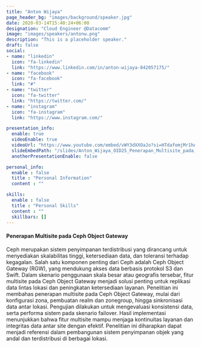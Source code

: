 ```yaml
---
title: "Anton Wijaya"
page_header_bg: "images/background/speaker.jpg"
date: 2020-03-14T15:40:24+06:00
designation: "Cloud Engineer @Datacomm"
image: "images/speakers/antonw.png"
description: "This is a placeholder speaker."
draft: false
social:
- name: "linkedin"
  icon: "fa-linkedin"
  link: "https://www.linkedin.com/in/anton-wijaya-842057175/"
- name: "facebook"
  icon: "fa-facebook"
  link: "#"
- name: "twitter"
  icon: "fa-twitter"
  link: "https://twitter.com/"
- name: "instagram"
  icon: "fa-instagram"
  link: "https://www.instagram.com/"

presentation_info:
  enable: true
  videoEnable: true
  videoUrl: "https://www.youtube.com/embed/vWY3dXXOaJo?si=HTdafomjMr1hABgk"
  slideEmbedPath: "/slides/Anton_Wijaya_OID25_Penerapan_Multisite_pada_Ceph_Object_Gateway.pdf" 
  anotherPresentationEnable: false

personal_info:
  enable : false
  title : "Personal Information"
  content : ""

skills:
  enable : false
  title : "Personal Skills"
  content : ""
  skillbars: []
---
```


#### Penerapan Multisite pada Ceph Object Gateway

Ceph merupakan sistem penyimpanan terdistribusi yang dirancang untuk menyediakan skalabilitas tinggi, ketersediaan data, dan toleransi terhadap kegagalan. Salah satu komponen penting dari Ceph adalah Ceph Object Gateway (RGW), yang mendukung akses data berbasis protokol S3 dan Swift. Dalam skenario penggunaan skala besar atau geografis tersebar, fitur multisite pada Ceph Object Gateway menjadi solusi penting untuk replikasi data lintas lokasi dan peningkatan ketersediaan layanan. Penelitian ini membahas penerapan multisite pada Ceph Object Gateway, mulai dari konfigurasi zona, pembuatan realm dan zonegroup, hingga sinkronisasi data antar lokasi. Pengujian dilakukan untuk mengevaluasi konsistensi data, serta performa sistem pada skenario failover. Hasil implementasi menunjukkan bahwa fitur multisite mampu menjaga kontinuitas layanan dan integritas data antar site dengan efektif. Penelitian ini diharapkan dapat menjadi referensi dalam pembangunan sistem penyimpanan objek yang andal dan terdistribusi di berbagai lokasi.

